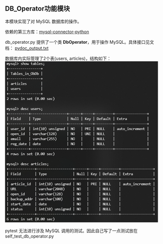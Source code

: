 ## DB_Operator功能模块

本模块实现了对 MySQL 数据库的操作。

依赖的第三方库：[mysql-connector-python](https://dev.mysql.com/doc/connector-python/en/connector-python-introduction.html)

db_operator.py 提供了一个类 **DbOperator**，用于操作 MySQL。具体接口见文档： [pydoc_output.txt](mysql/pydoc_output.txt)

数据库内实际管理了2个表(users, articles)，结构如下：
![Database Structure](../img/DB_structure.png)

pytest 无法进行涉及 MySQL 调用的测试。因此自己写了一点测试放在 self_test_db_operator.py

